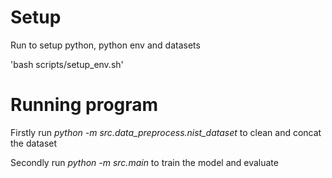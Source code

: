 # Setup
Run to setup python, python env and datasets
    
'bash scripts/setup_env.sh'

# Running program
Firstly run *python -m src.data_preprocess.nist_dataset* to clean and concat the dataset

Secondly run *python -m src.main* to train the model and evaluate
